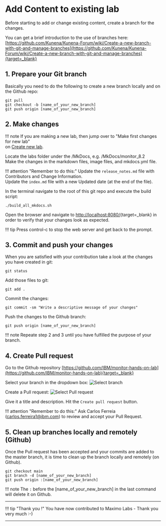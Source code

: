 # Add Content to existing lab

Before starting to add or change existing content, create a branch for the changes.

You can get a brief introduction to the use of branches here:<br>
[https://github.com/Kunena/Kunena-Forum/wiki/Create-a-new-branch-with-git-and-manage-branches](https://github.com/Kunena/Kunena-Forum/wiki/Create-a-new-branch-with-git-and-manage-branches){target=_blank}

## 1. Prepare your Git branch

Basically you need to do the following to create a new branch locally and on the Github repo:

    git pull
    git checkout -b [name_of_your_new_branch]
    git push origin [name_of_your_new_branch]

## 2. Make changes

!!! note
    If you are making a new lab, then jump over to "Make first changes for new lab"<br>
    on [Create new lab](../create_new/#make-first-changes-for-new-lab).


Locate the labs folder under the /MkDocs, e.g. /MkDocs/monitor_8.2<br>
Make the changes in the markdown files, image files, and mkdocs.yml file.<br>  

!!! attention "Remember to do this:"
    Update the `release_notes.md` file with Contributors and Change Information.<br>
    Update the `index.md` file with a new Updated date (at the end of the file).


In the terminal navigate to the root of this git repo and execute the build script:

    ./build_all_mkdocs.sh

Open the browser and navigate to [http://localhost:8080/](http://localhost:8080/){target=_blank} in order to verify that your changes look as expected. 

!!! tip
    Press control-c to stop the web server and get back to the prompt.


## 3. Commit and push your changes

When you are satisfied with your contribution take a look at the changes you have created in git:

    git status

Add those files to git:

    git add .

Commit the changes:

    git commit -sm "Write a descriptive message of your changes"

Push the changes to the Github branch:

    git push origin [name_of_your_new_branch]

!!! note
    Repeate step 2 and 3 until you have fulfilled the purpose of your branch.


## 4. Create Pull request

Go to the Github repository [https://github.com/IBM/monitor-hands-on-lab](https://github.com/IBM/monitor-hands-on-lab){target=_blank}

Select your branch in the dropdown box:
![Select branch](/img/contribute/add_select_branch.png)

Create a Pull request:
![Select Pull request](/img/contribute/add_select_pull_request.png)

Give it a title and description. Hit the `Create pull request` button.

!!! attention "Remember to do this:"
    Ask Carlos Ferreia (carlos.ferreira1@ibm.com) to review and accept your Pull Request.

## 5. Clean up branches locally and remotely (Github)

Once the Pull request has been accepted and your commits are added to the master branch, it is time to clean up the branch locally and remotely (on Github).

    git checkout main
    git branch -d [name_of_your_new_branch]
    git push origin :[name_of_your_new_branch]

!!! note
    The `:` before the [name_of_your_new_branch] in the last command will delete it on Github.

---

!!! tip "Thank you !"
    You have now contributed to Maximo Labs - Thank you very much :-)

---
